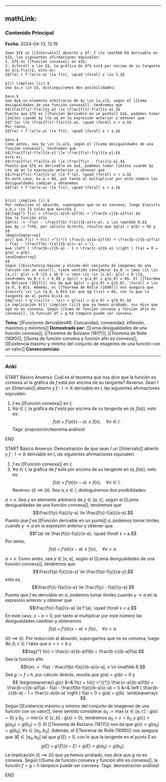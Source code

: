 
---
mathLink:
---
### Contenido Principal

**Fecha:** 2024-04-13, 12:19

```ad-theorem
Sean $I$ un [[Intervalo]] abierto y $f: I \to \mathbb R$ derivable en $I$, las siguientes afirmaciones equivalen:
1. $f$ es [[Función convexa]] en $I$;
2. $\forall a \in I$, la gráfica de $f$ está por encima de su tangente en $(a,f(a))$, esto es:
$$f(a) + f'(a)(x-a) \le f(x), \quad \forall x \in I.$$
```


```ad-proof
$(i) \implies (ii).$
Sea $a,x \in I$, distinguiremos dos posibilidades:

$a<x.$
Sea $y$ un elemento arbitrario de $y \in ]a,x[$, según el [[Lema desigualdades de una función convexa]], tendremos que
$$\frac{f(y)-f(a)}{y-a} \le \frac{f(x)-f(a)}{x-a}.$$
Puesto que $f$ es [[Función derivable en un punto]] $a$, podemos tomar límites cuando $y \to a$ en la expresión anterior y obtener que
$$f'(a) \le \frac{f(x)-f(a)}{x-a}, \quad \forall x > a.$$
Por tanto,
$$f(a) + f'(a)(x-a) \le f(x), \quad \forall x > a.$$

$a>x.$
Como antes, sea $y \in ]x,a[$, según el [[Lema desigualdades de una función convexa]], tendremos que
$$\frac{f(a)-f(x)}{a-x} \le \frac{f(a)-f(y)}{a-y};$$
esto es,
$$\frac{f(x)-f(a)}{x-a} \le \frac{f(y) - f(a)}{y-a}.$$
Puesto que $f$ es derivable en $a$, podemos tomar límites cuando $y \to a$ en la expresión anterior y obtener que
$$\frac{f(x)-f(a)}{x-a} \le f'(a), \quad \forall x < a.$$
En este caso, $x-a < 0$, por tanto al multiplicar por este número las desigualdades cambian y obtenemos
$$f(a) + f'(a)(x-a) \le f(x), \quad \forall x < a.$$


$(ii) \implies (i).$
Por reducción al absurdo, supongamos que no es convexa, luego $\exists a,b,c \in I$ tales que $a<c<b$ y
$$\tag{*} f(c) > \frac{c-a}{b-a}f(b) + \frac{b-c}{b-a}f(a).$$
Sea la función afín
$$h(x) := -f(a) - \frac{f(b)-f(a)}{b-a}(x-a), x \in \mathbb R.$$
Sea $g := f+h$, por cálculo directo, resulta que $g(a) = g(b) = 0$ y
$$
\begin{eqnarray}
g(c) &=& f(c) + h(c) >^{(*)} \frac{c-a}{b-a}f(b) + \frac{b-c}{b-a}f(a) - f(a) - \frac{f(b)-f(a)}{b-a}(c-a) = \\
&=& \left ( \frac{b-c}{b-a} - 1 + \frac{c-a}{b-a} \right ) f(a) = 0 = g(a) = g(b).
\end{eqnarray}
$$
Según [[Existencia máximo y mínimo del conjunto de imagenes de una función con un valor]], tiene sentido considerar $a_0 := \max \{x \in [a,c]: g(x) = 0 \}$ y $b_0 := \min \{x \in [c,b]: g(x) = 0 \}$, tendremos $a_0 < c < b_0$ y $g(c) > g(a_0) = g(b_0) = 0$. El [[Teorema de Bolzano (1817)]] nos da que $g(x) > g(a_0) = g(b_0), \forall x \in ]a_0, b_0[$. Además, el [[Teorema de Rolle (1690)]] nos asegura que $\exists \xi \in ]a_0, b_0[$ tal que $g'(\xi) = 0$, con lo que la tangente en el punto $\xi$ es
$$g(\xi) + g'(\xi)(x - \xi) = g(\xi) > g(a_0) = g(b_0).$$
La implicación $(i) \implies (ii)$ que ya hemos probado, nos dice que $g$ no es convexa. Según [[Suma de función convexa y función afín es convexa]], la función $f = g-h$ tampoco puede ser convexa.
```


**Tema:** [[Funciones derivables#8. Concavidad, convexidad, inflexión, máximos y mínimos]]
**Demostrado por:** [[Lema desigualdades de una función convexa]], [[Teorema de Bolzano (1817)]], [[Teorema de Rolle (1690)]], [[Suma de función convexa y función afín es convexa]], [[Existencia máximo y mínimo del conjunto de imagenes de una función con un valor]]
**Consecuencias:**

---
### Anki

START
Básico
Anverso: Cuál es el teorema que nos dice que la función es convexa sii la gráfica de $f$ está por encima de su tangente?
Reverso: Sean $I$ un [[Intervalo]] abierto y $f: I \to \mathbb R$ derivable en $I$, las siguientes afirmaciones equivalen:
1. $f$ es [[Función convexa]] en $I$;
2. $\forall a \in I$, la gráfica de $f$ está por encima de su tangente en $(a,f(a))$, esto es:
$$f(a) + f'(a)(x-a) \le f(x), \quad \forall x \in I.$$
Tags: proposición/teorema análisisI
<!--ID: 1713093069903-->
END

START
Básico
Anverso: Demostración de que sean $I$ un [[Intervalo]] abierto y $f: I \to \mathbb R$ derivable en $I$, las siguientes afirmaciones equivalen:
1. $f$ es [[Función convexa]] en $I$;
2. $\forall a \in I$, la gráfica de $f$ está por encima de su tangente en $(a,f(a))$, esto es:
$$f(a) + f'(a)(x-a) \le f(x), \quad \forall x \in I.$$
Reverso: $(i) \implies (ii).$
Sea $a,x \in I$, distinguiremos dos posibilidades:

$a<x.$
Sea $y$ un elemento arbitrario de $y \in ]a,x[$, según el [[Lema desigualdades de una función convexa]], tendremos que
$$\frac{f(y)-f(a)}{y-a} \le \frac{f(x)-f(a)}{x-a}.$$
Puesto que $f$ es [[Función derivable en un punto]] $a$, podemos tomar límites cuando $y \to a$ en la expresión anterior y obtener que
$$f'(a) \le \frac{f(x)-f(a)}{x-a}, \quad \forall x > a.$$
Por tanto,
$$f(a) + f'(a)(x-a) \le f(x), \quad \forall x > a.$$

$a>x.$
Como antes, sea $y \in ]x,a[$, según el [[Lema desigualdades de una función convexa]], tendremos que
$$\frac{f(a)-f(x)}{a-x} \le \frac{f(a)-f(y)}{a-y};$$
esto es,
$$\frac{f(x)-f(a)}{x-a} \le \frac{f(y) - f(a)}{y-a}.$$
Puesto que $f$ es derivable en $a$, podemos tomar límites cuando $y \to a$ en la expresión anterior y obtener que
$$\frac{f(x)-f(a)}{x-a} \le f'(a), \quad \forall x < a.$$
En este caso, $x-a < 0$, por tanto al multiplicar por este número las desigualdades cambian y obtenemos
$$f(a) + f'(a)(x-a) \le f(x), \quad \forall x < a.$$


$(ii) \implies (i).$
Por reducción al absurdo, supongamos que no es convexa, luego $\exists a,b,c \in I$ tales que $a<c<b$ y
$$\tag{*} f(c) > \frac{c-a}{b-a}f(b) + \frac{b-c}{b-a}f(a).$$
Sea la función afín
$$h(x) := -f(a) - \frac{f(b)-f(a)}{b-a}(x-a), x \in \mathbb R.$$
Sea $g := f+h$, por cálculo directo, resulta que $g(a) = g(b) = 0$ y
$$
\begin{eqnarray}
g(c) &=& f(c) + h(c) >^{(*)} \frac{c-a}{b-a}f(b) + \frac{b-c}{b-a}f(a) - f(a) - \frac{f(b)-f(a)}{b-a}(c-a) = \\
&=& \left ( \frac{b-c}{b-a} - 1 + \frac{c-a}{b-a} \right ) f(a) = 0 = g(a) = g(b).
\end{eqnarray}
$$
Según [[Existencia máximo y mínimo del conjunto de imagenes de una función con un valor]], tiene sentido considerar $a_0 := \max \{x \in [a,c]: g(x) = 0 \}$ y $b_0 := \min \{x \in [c,b]: g(x) = 0 \}$, tendremos $a_0 < c < b_0$ y $g(c) > g(a_0) = g(b_0) = 0$. El [[Teorema de Bolzano (1817)]] nos da que $g(x) > g(a_0) = g(b_0), \forall x \in ]a_0, b_0[$. Además, el [[Teorema de Rolle (1690)]] nos asegura que $\exists \xi \in ]a_0, b_0[$ tal que $g'(\xi) = 0$, con lo que la tangente en el punto $\xi$ es
$$g(\xi) + g'(\xi)(x - \xi) = g(\xi) > g(a_0) = g(b_0).$$
La implicación $(i) \implies (ii)$ que ya hemos probado, nos dice que $g$ no es convexa. Según [[Suma de función convexa y función afín es convexa]], la función $f = g-h$ tampoco puede ser convexa.
Tags: demostración análisisI
<!--ID: 1713093069906-->
END

